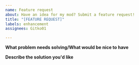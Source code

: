 ```yaml
---
name: Feature request
about: Have an idea for my mod? Submit a feature request!
title: "[FEATURE REQUEST]"
labels: enhancement
assignees: Gitko01

---
```


**What problem needs solving/What would be nice to have**

**Describe the solution you'd like**
